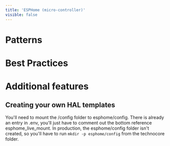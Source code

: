 ```yaml
---
title: 'ESPHome (micro-controller)'
visible: false
---
```


# Patterns
# Best Practices
# Additional features


## Creating your own HAL templates
You'll need to mount the /config folder to esphome/config. There is already 
an entry in .env, you'll just have to comment out the bottom reference esphome_live_mount. 
In production, the esphome/config folder isn't created, so you'll have to run ```mkdir -p esphome/config``` 
from the technocore folder. 